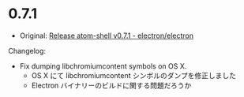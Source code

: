 # 0.7.1

* Original: [Release atom-shell v0.7.1 - electron/electron](https://github.com/electron/electron/releases/tag/v0.7.1)

Changelog:

* Fix dumping libchromiumcontent symbols on OS X.
  * OS X にて libchromiumcontent シンボルのダンプを修正しました
  * Electron バイナリーのビルドに関する問題だろうか
